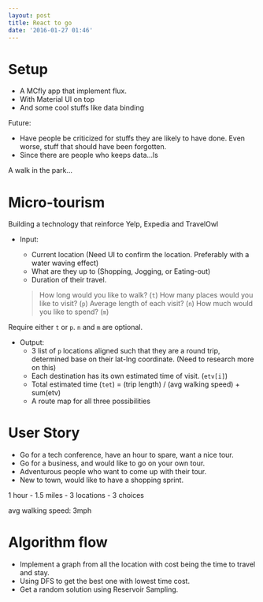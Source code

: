 ```yaml
---
layout: post
title: React to go
date: '2016-01-27 01:46'
---
```


# Setup
- A MCfly app that implement flux.
- With Material UI on top
- And some cool stuffs like data binding

Future:
- Have people be criticized for stuffs they are likely to have done. Even worse, stuff that should have been forgotten.
- Since there are people who keeps data...ls

A walk in the park...

# Micro-tourism
Building a technology that reinforce Yelp, Expedia and TravelOwl
- Input:
  - Current location (Need UI to confirm the location. Preferably with a water waving effect)
  - What are they up to (Shopping, Jogging, or Eating-out)
  - Duration of their travel.

  > How long would you like to walk? (`t`) How many places would you like to visit? (`p`) Average length of each visit? (`n`) How much would you like to spend? (`m`)

Require either `t` or `p`. `n` and `m` are optional.
- Output:
  - 3 list of `p` locations aligned such that they are a round trip, determined base on their lat-lng coordinate. (Need to research more on this)
  - Each destination has its own estimated time of visit. (`etv[i]`)
  - Total estimated time (`tet`) = (trip length) / (avg walking speed) + sum(etv)
  - A route map for all three possibilities

# User Story
- Go for a tech conference, have an hour to spare, want a nice tour.
- Go for a business, and would like to go on your own tour.
- Adventurous people who want to come up with their tour.
- New to town, would like to have a shopping sprint.

1 hour - 1.5 miles - 3 locations - 3 choices

avg walking speed: 3mph

# Algorithm flow

+ Implement a graph from all the location with cost being the time to travel and stay.
+ Using DFS to get the best one with lowest time cost.
+ Get a random solution using Reservoir Sampling.
